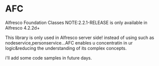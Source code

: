 AFC
===

Alfresco Foundation Classes
NOTE:2.2.1-RELEASE is only available in Alfresco 4.2.2d+

This library is only used in Alfresco server side!
instead of using such as nodeservice,personservice...AFC enables u concentratin in ur logic&reducing the understanding
of its complex concepts.

i'll add some code samples in future days.
